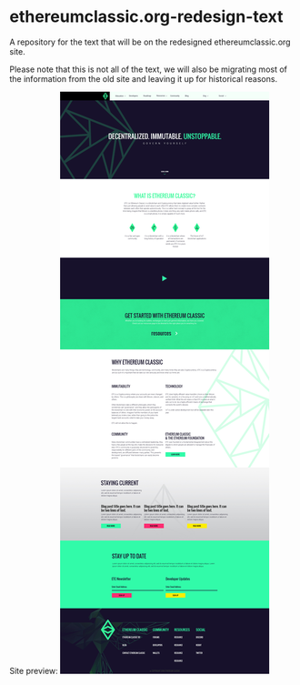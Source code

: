 # ethereumclassic.org-redesign-text
A repository for the text that will be on the redesigned ethereumclassic.org site.

Please note that this is not all of the text, we will also be migrating most of the information from the old site and leaving it up for historical reasons.

Site preview:
![](preview/1.jpg)